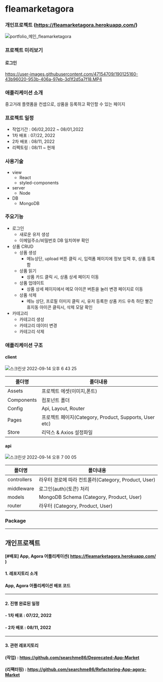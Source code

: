 # fleamarketagora 
### 개인프로젝트 (https://fleamarketagora.herokuapp.com/)
![portfolio_메인_fleamarketagora](https://user-images.githubusercontent.com/47154709/190112827-b5e661af-f032-405c-aef8-1c23bf0b133e.png)


### 프로젝트 미리보기
#### 로그인
https://user-images.githubusercontent.com/47154709/190125160-43b96020-953b-406a-97eb-3d1f2d5a7f18.MP4

### 애플리케이션 소개
중고거래 플랫폼을 컨셉으로, 상품을 등록하고 확인할 수 있는 페이지

### 프로젝트 일정
+ 작업기간 : 06/02,2022 ~ 08/01,2022
+ 1차 배포 : 07/22, 2022
+ 2차 배포 : 08/11, 2022
+ 리펙토링 : 08/11 ~ 현재

### 사용기술
+ view
  + React
  + styled-components
+ server
  + Node
+ DB
  + MongoDB
  
### 주요기능
+ 로그인
  + 새로운 유저 생성
  + 이메일주소/비밀번호 DB 일치여부 확인
+ 상품 CRUD
  + 상품 생성
    + 메뉴상단, upload 버튼 클릭 시, 입력폼 페이지에 정보 입력 후, 상품 등록함
  + 상품 읽기
    + 상품 카드 클릭 시, 상품 상세 페이지 이동
  + 상품 업데이트
    + 상품 상세 페이지에서 메모 아이콘 버튼을 눌러 변경 페이지로 이동 
  + 상품 삭제
    + 메뉴 상단, 프로필 이미지 클릭 시, 유저 등록한 상품 카드 우측 하단 빨간 휴지동 아이콘 클릭시, 삭제 모달 확인
 + 카테고리
    + 카테고리 생성
    + 카테고리 데이터 변경
    + 카테고리 삭제

### 애플리케이션 구조
#### client
![스크린샷 2022-09-14 오후 6 43 25](https://user-images.githubusercontent.com/47154709/190121151-1a363df8-eeeb-4b71-a48b-ab5297fbd35f.png)

폴더명 | 폴더내용
---| --------|
Assets | 프로젝트 에셋(이미지,폰트)
Components | 컴포넌트 폴더
Config | Api, Layout, Router
Pages | 프로젝트 페이지(Category, Product, Supports, User etc)
Store | 리덕스 & Axios 설정파일

#### api
![스크린샷 2022-09-14 오후 7 00 05](https://user-images.githubusercontent.com/47154709/190124540-d02e85a4-a6d6-4a7c-9e63-3d29d83601f0.png)

폴더명 | 폴더내용
---| --------|
controllers | 라우터 경로에 따라 컨트롤러(Category, Product, User)
middleware | 로그인(auth)(토큰) 처리
models | MongoDB Schema (Category, Product, User)
router | 라우터 (Category, Product, User)


### Package








---
개인프로젝트
---


#### [#배포] App, Agora 어플리케이션( https://fleamarketagora.herokuapp.com/ )

#### 1. 레포지토리 소개
#### App, Agora 어플리케이션 배포 코드
---

#### 2. 진행 완료된 일정
#### - 1차 배포 : 07/22, 2022
#### - 2차 배포 : 08/11, 2022
---

#### 3. 관련 레포지토리
#### (작업) : https://github.com/searchme86/Deprecated-App-Market
#### (리팩터링) : https://github.com/searchme86/Refactoring-App-agora-Market

